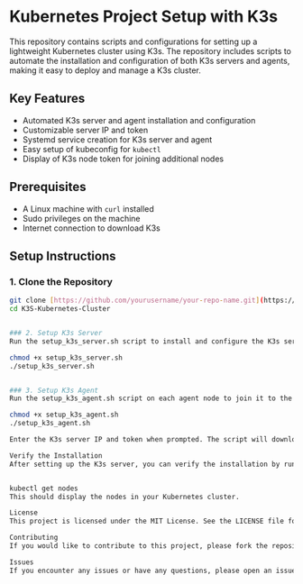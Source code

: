 # Kubernetes Project Setup with K3s

This repository contains scripts and configurations for setting up a lightweight Kubernetes cluster using K3s. The repository includes scripts to automate the installation and configuration of both K3s servers and agents, making it easy to deploy and manage a K3s cluster.

## Key Features

- Automated K3s server and agent installation and configuration
- Customizable server IP and token
- Systemd service creation for K3s server and agent
- Easy setup of kubeconfig for `kubectl`
- Display of K3s node token for joining additional nodes

## Prerequisites

- A Linux machine with `curl` installed
- Sudo privileges on the machine
- Internet connection to download K3s

## Setup Instructions

### 1. Clone the Repository

```bash
git clone [https://github.com/yourusername/your-repo-name.git](https://github.com/Win1817/K3S-Kubernetes-Cluster.git)
cd K3S-Kubernetes-Cluster


### 2. Setup K3s Server
Run the setup_k3s_server.sh script to install and configure the K3s server:

chmod +x setup_k3s_server.sh
./setup_k3s_server.sh


### 3. Setup K3s Agent
Run the setup_k3s_agent.sh script on each agent node to join it to the K3s server:

chmod +x setup_k3s_agent.sh
./setup_k3s_agent.sh

Enter the K3s server IP and token when prompted. The script will download K3s, create a systemd service for the agent, and start the agent service.

Verify the Installation
After setting up the K3s server, you can verify the installation by running:


kubectl get nodes
This should display the nodes in your Kubernetes cluster.

License
This project is licensed under the MIT License. See the LICENSE file for details.

Contributing
If you would like to contribute to this project, please fork the repository and submit a pull request.

Issues
If you encounter any issues or have any questions, please open an issue in this repository.

